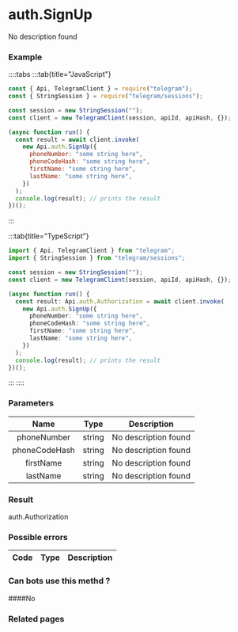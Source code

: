 # auth.SignUp

No description found

### [](#example)Example

::::tabs
:::tab{title="JavaScript"}

```js
const { Api, TelegramClient } = require("telegram");
const { StringSession } = require("telegram/sessions");

const session = new StringSession("");
const client = new TelegramClient(session, apiId, apiHash, {});

(async function run() {
  const result = await client.invoke(
    new Api.auth.SignUp({
      phoneNumber: "some string here",
      phoneCodeHash: "some string here",
      firstName: "some string here",
      lastName: "some string here",
    })
  );
  console.log(result); // prints the result
})();
```

:::

:::tab{title="TypeScript"}

```ts
import { Api, TelegramClient } from "telegram";
import { StringSession } from "telegram/sessions";

const session = new StringSession("");
const client = new TelegramClient(session, apiId, apiHash, {});

(async function run() {
  const result: Api.auth.Authorization = await client.invoke(
    new Api.auth.SignUp({
      phoneNumber: "some string here",
      phoneCodeHash: "some string here",
      firstName: "some string here",
      lastName: "some string here",
    })
  );
  console.log(result); // prints the result
})();
```

:::
::::

### [](#parameters)Parameters

|     Name      | Type   | Description          |
| :-----------: | ------ | -------------------- |
|  phoneNumber  | string | No description found |
| phoneCodeHash | string | No description found |
|   firstName   | string | No description found |
|   lastName    | string | No description found |

### [](#result)Result

auth.Authorization

### [](#possible-errors)Possible errors

| Code | Type | Description |
| :--: | ---- | ----------- |

### [](#can-bots-use-this-method)Can bots use this methd ?

####No

### [](#related-pages)Related pages
